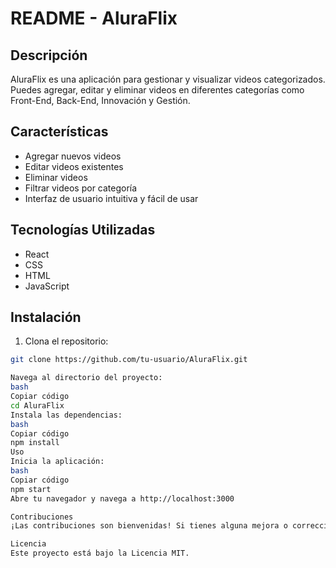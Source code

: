 # README - AluraFlix

## Descripción
AluraFlix es una aplicación para gestionar y visualizar videos categorizados. Puedes agregar, editar y eliminar videos en diferentes categorías como Front-End, Back-End, Innovación y Gestión.

## Características
- Agregar nuevos videos
- Editar videos existentes
- Eliminar videos
- Filtrar videos por categoría
- Interfaz de usuario intuitiva y fácil de usar

## Tecnologías Utilizadas
- React
- CSS
- HTML
- JavaScript

## Instalación
1. Clona el repositorio:
```bash
git clone https://github.com/tu-usuario/AluraFlix.git

Navega al directorio del proyecto:
bash
Copiar código
cd AluraFlix
Instala las dependencias:
bash
Copiar código
npm install
Uso
Inicia la aplicación:
bash
Copiar código
npm start
Abre tu navegador y navega a http://localhost:3000

Contribuciones
¡Las contribuciones son bienvenidas! Si tienes alguna mejora o corrección, por favor abre un issue o envía un pull request.

Licencia
Este proyecto está bajo la Licencia MIT.

